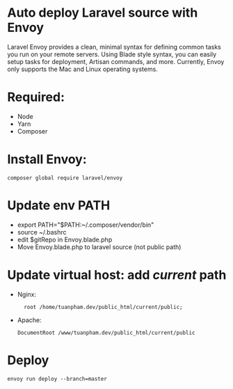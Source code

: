 # Auto deploy Laravel source with Envoy 
Laravel Envoy provides a clean, minimal syntax for defining common tasks you run on your remote servers. Using Blade style syntax, you can easily setup tasks for deployment, Artisan commands, and more. Currently, Envoy only supports the Mac and Linux operating systems.


# Required:
+ Node
+ Yarn
+ Composer

# Install Envoy:

```composer global require laravel/envoy```

# Update env PATH

- export PATH="$PATH:~/.composer/vendor/bin"
- source ~/.bashrc
- edit $gitRepo in Envoy.blade.php
- Move Envoy.blade.php to laravel source (not public path)

# Update virtual host: add *current* path

+ Nginx:

        root /home/tuanpham.dev/public_html/current/public;
	
+ Apache: 

	``DocumentRoot /www/tuanpham.dev/public_html/current/public``

# Deploy

``envoy run deploy --branch=master``
